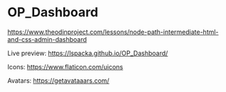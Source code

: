 # OP_Dashboard

https://www.theodinproject.com/lessons/node-path-intermediate-html-and-css-admin-dashboard

Live preview: https://lspacka.github.io/OP_Dashboard/

Icons: https://www.flaticon.com/uicons

Avatars: https://getavataaars.com/
